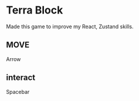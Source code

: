 # Terra Block
 
Made this game to improve my React, Zustand skills.

## MOVE
Arrow

## interact
Spacebar
